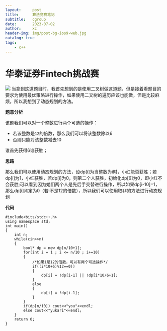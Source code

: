 ```yaml
---
layout:     post
title:      算法竞赛笔记
subtitle:   cgroup
date:       2023-07-02
author:     xc
header-img: img/post-bg-ios9-web.jpg
catalog: true
tags:
    - c++
---
```

# 华泰证券Fintech挑战赛
![](https://github.com/xiongcan941/xiongcan941.github.io/blob/master/img/timu1.jpg)
当拿到这道题目时，我首先想到的是使用二叉树做这道题，但是接着看题目的要求为使用最优策略进行操作，如果使用二叉树的遍历应该也能做，但是比较麻烦，所以我想到了动态规划的方法。

**题意分析**

该题我们可以对一个整数进行两个可选的操作：

 - 若该整数是`12`的倍数，那么我们可以将该整数除以6
 - 否则只能对该整数减去10

谁首先获得6谁获胜；

**思路**

那么我们可以使用动态规划的方法，设dp[i]为当整数为i时，小红能否获胜；若dp[i]为1，小红获胜，若dp[i]为0，则第二个人获胜，初始化dp[6]为0，即小红不会获胜;可以看到因为她们两个人是先后手交替进行操作，所以如果dp[i-10]=1，那么dp[i]肯定为0（若i不是12的倍数），所以我们可以使用取非的方法进行动态规划

**代码**

```
#include<bits/stdc++.h>
using namespace std;
int main()
{
	int n;
	while(cin>>n)
	{
		bool* dp = new dp[n/10+1];
		for(int i = 1 ; i <= n/10 ; i+=10)
		{
			/*如果i是12的倍数，可以有两个可选操作*/
			if((i*10+6)%12==0))
			{
				dp[i] = !dp[i-1] || !dp[i*10/6+1];
			}
			else
			{
				dp[i] = !dp[i-1];
			}
		}
		if(dp[n/10]) cout<<"you"<<endl;
		else cout<<"yukari"<<endl;
	}
	return 0;
}
``` 